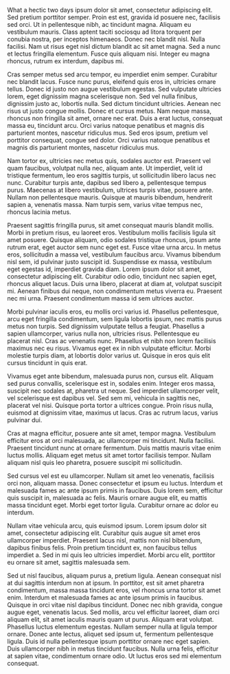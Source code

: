 What a hectic two days ipsum dolor sit amet, consectetur adipiscing elit. Sed pretium porttitor semper. Proin est est, gravida id posuere nec, facilisis sed orci. Ut in pellentesque nibh, ac tincidunt magna. Aliquam eu vestibulum mauris. Class aptent taciti sociosqu ad litora torquent per conubia nostra, per inceptos himenaeos. Donec nec blandit nisl. Nulla facilisi. Nam ut risus eget nisl dictum blandit ac sit amet magna. Sed a nunc et lectus fringilla elementum. Fusce quis aliquam nisi. Integer eu magna rhoncus, rutrum ex interdum, dapibus mi.

Cras semper metus sed arcu tempor, eu imperdiet enim semper. Curabitur nec blandit lacus. Fusce nunc purus, eleifend quis eros in, ultricies ornare tellus. Donec id justo non augue vestibulum egestas. Sed vulputate ultricies lorem, eget dignissim magna scelerisque non. Sed vel nulla finibus, dignissim justo ac, lobortis nulla. Sed dictum tincidunt ultricies. Aenean nec risus ut justo congue mollis. Donec et cursus metus. Nam neque massa, rhoncus non fringilla sit amet, ornare nec erat. Duis a erat luctus, consequat massa eu, tincidunt arcu. Orci varius natoque penatibus et magnis dis parturient montes, nascetur ridiculus mus. Sed eros ipsum, pretium vel porttitor consequat, congue sed dolor. Orci varius natoque penatibus et magnis dis parturient montes, nascetur ridiculus mus.

Nam tortor ex, ultricies nec metus quis, sodales auctor est. Praesent vel quam faucibus, volutpat nulla nec, aliquam ante. Ut imperdiet, velit id tristique fermentum, leo eros sagittis turpis, ut sollicitudin libero lacus nec nunc. Curabitur turpis ante, dapibus sed libero a, pellentesque tempus purus. Maecenas at libero vestibulum, ultrices turpis vitae, posuere ante. Nullam non pellentesque mauris. Quisque at mauris bibendum, hendrerit sapien a, venenatis massa. Nam turpis sem, varius vitae tempus nec, rhoncus lacinia metus.

Praesent sagittis fringilla purus, sit amet consequat mauris blandit mollis. Morbi in pretium risus, eu laoreet eros. Vestibulum mollis facilisis ligula sit amet posuere. Quisque aliquam, odio sodales tristique rhoncus, ipsum ante rutrum erat, eget auctor sem nunc eget est. Fusce vitae urna arcu. In metus eros, sollicitudin a massa vel, vestibulum faucibus arcu. Vivamus bibendum nisl sem, id pulvinar justo suscipit id. Suspendisse ex massa, vestibulum eget egestas id, imperdiet gravida diam. Lorem ipsum dolor sit amet, consectetur adipiscing elit. Curabitur odio odio, tincidunt nec sapien eget, rhoncus aliquet lacus. Duis urna libero, placerat at diam at, volutpat suscipit mi. Aenean finibus dui neque, non condimentum metus viverra eu. Praesent nec mi urna. Praesent condimentum massa id sem ultrices auctor.

Morbi pulvinar iaculis eros, eu mollis orci varius id. Phasellus pellentesque, arcu eget fringilla condimentum, sem ligula lobortis ipsum, nec mattis purus metus non turpis. Sed dignissim vulputate tellus a feugiat. Phasellus a sapien ullamcorper, varius nulla non, ultricies risus. Pellentesque eu placerat nisl. Cras ac venenatis nunc. Phasellus et nibh non lorem facilisis maximus nec eu risus. Vivamus eget ex in nibh vulputate efficitur. Morbi molestie turpis diam, at lobortis dolor varius ut. Quisque in eros quis elit cursus tincidunt in quis erat.

Vivamus eget ante bibendum, malesuada purus non, cursus elit. Aliquam sed purus convallis, scelerisque est in, sodales enim. Integer eros massa, suscipit nec sodales at, pharetra ut neque. Sed imperdiet ullamcorper velit, vel scelerisque est dapibus vel. Sed sem mi, vehicula in sagittis nec, placerat vel nisi. Quisque porta tortor a ultrices congue. Proin risus nulla, euismod at dignissim vitae, maximus ut lacus. Cras ac rutrum lacus, varius pulvinar dui.

Cras at magna efficitur, posuere ante sit amet, tempor magna. Vestibulum efficitur eros at orci malesuada, ac ullamcorper mi tincidunt. Nulla facilisi. Praesent tincidunt nunc at ornare fermentum. Duis mattis mauris vitae enim luctus mollis. Aliquam eget metus sit amet tortor facilisis tempor. Nullam aliquam nisl quis leo pharetra, posuere suscipit mi sollicitudin.

Sed cursus vel est eu ullamcorper. Nullam sit amet leo venenatis, facilisis orci non, aliquam massa. Donec consectetur et ipsum eu luctus. Interdum et malesuada fames ac ante ipsum primis in faucibus. Duis lorem sem, efficitur quis suscipit in, malesuada ac felis. Mauris ornare augue elit, eu mattis massa tincidunt eget. Morbi eget tortor ligula. Curabitur ornare ac dolor eu interdum.

Nullam vitae vehicula arcu, quis euismod ipsum. Lorem ipsum dolor sit amet, consectetur adipiscing elit. Curabitur quis augue sit amet eros ullamcorper imperdiet. Praesent lacus nisl, mattis non nisl bibendum, dapibus finibus felis. Proin pretium tincidunt ex, non faucibus tellus imperdiet a. Sed in mi quis leo ultricies imperdiet. Morbi arcu elit, porttitor eu ornare sit amet, sagittis malesuada sem.

Sed ut nisl faucibus, aliquam purus a, pretium ligula. Aenean consequat nisl at dui sagittis interdum non at ipsum. In porttitor, est sit amet pharetra condimentum, massa massa tincidunt eros, vel rhoncus urna tortor sit amet enim. Interdum et malesuada fames ac ante ipsum primis in faucibus. Quisque in orci vitae nisl dapibus tincidunt. Donec nec nibh gravida, congue augue eget, venenatis lacus. Sed mollis, arcu vel efficitur laoreet, diam orci aliquam elit, sit amet iaculis mauris quam ut purus. Aliquam erat volutpat. Phasellus luctus elementum egestas. Nullam semper nulla at ligula tempor ornare. Donec ante lectus, aliquet sed ipsum ut, fermentum pellentesque ligula. Duis id nulla pellentesque ipsum porttitor ornare nec eget sapien. Duis ullamcorper nibh in metus tincidunt faucibus. Nulla urna felis, efficitur at sapien vitae, condimentum ornare odio. Ut luctus eros sed mi elementum consequat. 